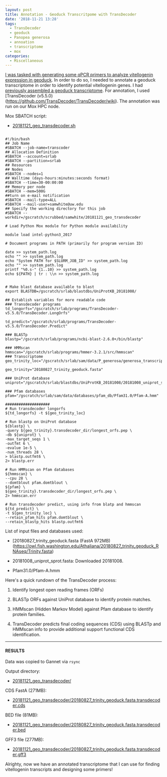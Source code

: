 ```yaml
---
layout: post
title: Annotation - Geoduck Transcritpome with TransDecoder
date: '2018-11-21 13:28'
tags:
  - TransDecoder
  - geoduck
  - Panopea generosa
  - annoation
  - transcriptome
  - mox
categories:
  - Miscellaneous
---
```

[I was tasked with generating some qPCR primers to analyze vitellogenin expression in geoduck](https://github.com/RobertsLab/resources/issues/491). In order to do so, I needed to annotate a geoduck transcriptome in order to identify potential vitellogenin genes. I had [previously assembled a geoduck transcriptome](https://robertslab.github.io//sams-notebook/2018/09/04/transcriptome-assembly-geoduck-rnaseq-data.html). For annotation, I used [TransDecoder (v5.5.0)(https://github.com/TransDecoder/TransDecoder/wiki). The annotation was run on our Mox HPC node.


Mox SBATCH script:

- [20181121_geo_transdecoder.sh](https://gannet.fish.washington.edu/Atumefaciens/20181121_geo_transdecoder/20181121_geo_transdecoder.sh)

<pre><code>
#!/bin/bash
## Job Name
#SBATCH --job-name=transcoder
## Allocation Definition
#SBATCH --account=srlab
#SBATCH --partition=srlab
## Resources
## Nodes
#SBATCH --nodes=1
## Walltime (days-hours:minutes:seconds format)
#SBATCH --time=30-00:00:00
## Memory per node
#SBATCH --mem=500G
##turn on e-mail notification
#SBATCH --mail-type=ALL
#SBATCH --mail-user=samwhite@uw.edu
## Specify the working directory for this job
#SBATCH --workdir=/gscratch/scrubbed/samwhite/20181121_geo_transdecoder

# Load Python Mox module for Python module availability

module load intel-python3_2017

# Document programs in PATH (primarily for program version ID)

date >> system_path.log
echo "" >> system_path.log
echo "System PATH for $SLURM_JOB_ID" >> system_path.log
echo "" >> system_path.log
printf "%0.s-" {1..10} >> system_path.log
echo ${PATH} | tr : \\n >> system_path.log


# Make blast database available to blast
export BLASTDB=/gscratch/srlab/blastdbs/UniProtKB_20181008/

## Establish variables for more readable code
### Transdecoder programs
td_longorfs="/gscratch/srlab/programs/TransDecoder-v5.5.0/TransDecoder.LongOrfs"

td_predict="/gscratch/srlab/programs/TransDecoder-v5.5.0/TransDecoder.Predict"

### BLASTp
blastp="/gscratch/srlab/programs/ncbi-blast-2.6.0+/bin/blastp"

### HMMscan
hmmscan="/gscratch/srlab/programs/hmmer-3.2.1/src/hmmscan"
### Transcriptome
geo_trinity_loc="/gscratch/srlab/sam/data/P_generosa/generosa_transcriptomes/20180827_trinity_geoduck.fasta"

geo_trinity="20180827_trinity_geoduck.fasta"

### UniProt database
uniprot="/gscratch/srlab/blastdbs/UniProtKB_20181008/20181008_uniprot_sprot.fasta"

### Pfam databases
pfam="/gscratch/srlab/sam/data/databases/pfam_db/Pfam31.0/Pfam-A.hmm"

####################
# Run transdecoder longorfs
${td_longorfs} -t ${geo_trinity_loc}

# Run blastp on UniProt database
${blastp} \
-query ${geo_trinity}.transdecoder_dir/longest_orfs.pep \
-db ${uniprot} \
-max_target_seqs 1 \
-outfmt 6 \
-evalue 1e-5 \
-num_threads 28 \
> blastp.outfmt6 \
2> blastp.err

# Run HMMscan on Pfam databases
${hmmscan} \
--cpu 28 \
--domtblout pfam.domtblout \
${pfam} \
${geo_trinity}.transdecoder_dir/longest_orfs.pep \
2> hmmscan.err

# Run transdecoder predict, using info from blatp and hmmscan
${td_predict} \
-t ${geo_trinity_loc} \
--retain_pfam_hits pfam.domtblout \
--retain_blastp_hits blastp.outfmt6
</code></pre>

List of input files and databases used:

- [20180827_trinity_geoduck.fasta (FastA 972MB)(https://owl.fish.washington.edu/Athaliana/20180827_trinity_geoduck_RNAseq/Trinity.fasta)

- 20181008_uniprot_sprot.fasta: Downloaded 20181008.

- Pfam31.0/Pfam-A.hmm

Here's a quick rundown of the TransDecoder process:

1. Identify longest open reading frames (ORFs)

2. BLASTp ORFs against UniProt database to identify protein matches.

3. HMMscan (Hidden Markov Model) against Pfam database to identify protein families.

4. TransDecoder predicts final coding sequences (CDS) using BLASTp and HMMscan info to provide additional support functional CDS identification.

---
#### RESULTS
Data was copied to Gannet via ```rsync```

Output directory:

- [20181121_geo_transdecoder/](https://gannet.fish.washington.edu/Atumefaciens/20181121_geo_transdecoder/)

CDS FastA (271MB):

- [20181121_geo_transdecoder/20180827_trinity_geoduck.fasta.transdecoder.cds](https://gannet.fish.washington.edu/Atumefaciens/20181121_geo_transdecoder/20180827_trinity_geoduck.fasta.transdecoder.cds)

BED file (81MB):
- [20181121_geo_transdecoder/20180827_trinity_geoduck.fasta.transdecoder.bed](https://gannet.fish.washington.edu/Atumefaciens/20181121_geo_transdecoder/20180827_trinity_geoduck.fasta.transdecoder.bed)

GFF3 file (277MB):

- [20181121_geo_transdecoder/20180827_trinity_geoduck.fasta.transdecoder.gff3](https://gannet.fish.washington.edu/Atumefaciens/20181121_geo_transdecoder/20180827_trinity_geoduck.fasta.transdecoder.gff3)

Alrighty, now we have an annotated transcriptome that I can use for finding vitellogenin transcripts and designing some primers!
